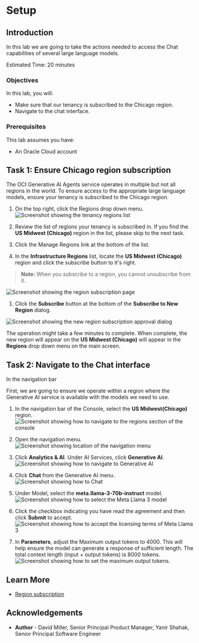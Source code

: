 # Setup

## Introduction

In this lab we are going to take the actions needed to access the Chat capabilities of several large language models. 

Estimated Time: 20 minutes

### Objectives

In this lab, you will:

* Make sure that our tenancy is subscribed to the Chicago region.
* Navigate to the chat interface.

### Prerequisites

This lab assumes you have:

* An Oracle Cloud account

## Task 1: Ensure Chicago region subscription

The OCI Generative AI Agents service operates in multiple but not all regions in the world.  To ensure access to the appropriate large language models, ensure your tenancy is subscribed to the Chicago region.


1. On the top right, click the Regions drop down menu.  
![Screenshot showing the tenancy regions list](./images/regions-list.png)

1. Review the list of regions your tenancy is subscribed in. If you find the **US Midwest (Chicago)** region in the list, please skip to the next task.

1. Click the Manage Regions link at the bottom of the list.

1. In the **Infrastructure Regions** list, locate the **US Midwest (Chicago)** region and click the subscribe button to it's right.

  > **Note:** When you subscribe to a region, you cannot unsubscribe from it.

  ![Screenshot showing the region subscription page](./images/infrastructure-regions.png)

1. Click the **Subscribe** button at the bottom of the **Subscribe to New Region** dialog.

  ![Screenshot showing the new region subscription approval dialog](./images/subscribe-new-region-dialog.png)

The operation might take a few minutes to complete. When complete, the new region will appear on the **US Midwest (Chicago)** will appear in the **Regions** drop down menu on the main screen.

## Task 2: Navigate to the Chat interface

In the navigation bar

First, we are going to ensure we operate within a region where the Generative AI service is available with the models we need to use.

1. In the navigation bar of the Console, select the **US Midwest(Chicago)** region.  
  ![Screenshot showing how to navigate to the regions section of the console](./images/select-chicago-region.png)

1. Open the navigation menu.  
  ![Screenshot showing location of the navigation menu](./images/navigation-menu.png)

1. Click **Analytics & AI**. Under AI Services, click **Generative AI**.  
  ![Screenshot showing how to navigate to Generative AI](./images/select-generative-ai.png)

1. Click **Chat** from the Generative AI menu.  
  ![Screenshot showing how to Chat](./images/select-chat.png)

1. Under Model, select the **meta.llama-3-70b-instruct** model.  
  ![Screenshot showing how to select the Meta Llama 3 model](./images/select-llama.png)

1. Click the checkbox indicating you have read the agreement and then click **Submit** to accept.  
  ![Screenshot showing how to accept the licensing terms of Meta Llama 3](./images/llama-licensing-terms.png)

1. In **Parameters**, adjust the Maximum output tokens to 4000.  This will help ensure the model can generate a response of sufficient length.  The total context length (input + output tokens) is 8000 tokens.  
  ![Screenshot showing how to set the maximum output tokens.](./images/set-output-tokens.png)



## Learn More

* [Region subscription](https://docs.oracle.com/en-us/iaas/Content/Identity/Tasks/managingregions.htm#ariaid-title7)

## Acknowledgements

* **Author** - David Miller, Senior Principal Product Manager, Yanir Shahak, Senior Principal Software Engineer
